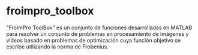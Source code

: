 # froimpro_toolbox
"FroImPro ToolBox" es un conjunto de funciones desarrolladas en MATLAB para resolver un conjunto de problemas en procesamiento de imágenes y videos basado en problemas de optimización cuya función objetivo se escribe utilizando la norma de Frobenius. 
